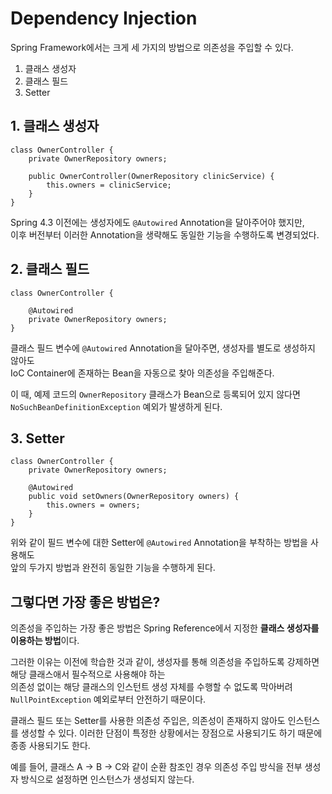 # Dependency Injection 

Spring Framework에서는 크게 세 가지의 방법으로 의존성을 주입할 수 있다.

1. 클래스 생성자
2. 클래스 필드
3. Setter

## 1. 클래스 생성자

```
class OwnerController {
    private OwnerRepository owners;

	public OwnerController(OwnerRepository clinicService) {
		this.owners = clinicService;
	}
}
```

Spring 4.3 이전에는 생성자에도 `@Autowired` Annotation을 달아주어야 했지만,  
이후 버전부터 이러한 Annotation을 생략해도 동일한 기능을 수행하도록 변경되었다.

## 2. 클래스 필드

```
class OwnerController {
	
	@Autowired
    private OwnerRepository owners;
}
```

클래스 필드 변수에 `@Autowired` Annotation을 달아주면, 생성자를 별도로 생성하지 않아도  
IoC Container에 존재하는 Bean을 자동으로 찾아 의존성을 주입해준다.

이 때, 예제 코드의 `OwnerRepository` 클래스가 Bean으로 등록되어 있지 않다면  
`NoSuchBeanDefinitionException` 예외가 발생하게 된다.

## 3. Setter
```
class OwnerController {
    private OwnerRepository owners;

	@Autowired
	public void setOwners(OwnerRepository owners) {
		this.owners = owners;
	} 
}
```

위와 같이 필드 변수에 대한 Setter에 `@Autowired` Annotation을 부착하는 방법을 사용해도  
앞의 두가지 방법과 완전히 동일한 기능을 수행하게 된다.

## 그렇다면 가장 좋은 방법은?

의존성을 주입하는 가장 좋은 방법은 Spring Reference에서 지정한 **클래스 생성자를 이용하는 방법**이다.

그러한 이유는 이전에 학습한 것과 같이, 생성자를 통해 의존성을 주입하도록 강제하면 해당 클래스애서 필수적으로 사용해야 하는  
의존성 없이는 해당 클래스의 인스턴트 생성 자체를 수행할 수 없도록 막아버려 `NullPointException` 예외로부터 안전하기 때문이다.

클래스 필드 또는 Setter를 사용한 의존성 주입은, 의존성이 존재하지 않아도 인스턴스를 생성할 수 있다. 
이러한 단점이 특정한 상황에서는 장점으로 사용되기도 하기 때문에 종종 사용되기도 한다. 

예를 들어, 클래스 A → B → C와 같이 순환 참조인 경우 의존성 주입 방식을 전부 생성자 방식으로 설정하면 인스턴스가 생성되지 않는다.



